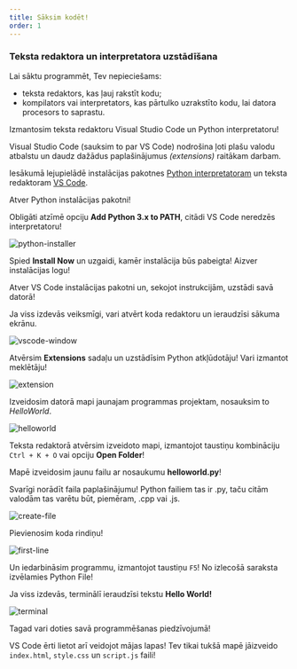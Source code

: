 ```yaml
---
title: Sāksim kodēt!
order: 1
---
```

### Teksta redaktora un interpretatora uzstādīšana

Lai sāktu programmēt, Tev nepieciešams: 
* teksta redaktors, kas ļauj rakstīt kodu;
* kompilators vai interpretators, kas pārtulko uzrakstīto kodu, lai datora procesors to saprastu.

Izmantosim teksta redaktoru Visual Studio Code un Python interpretatoru!

Visual Studio Code (sauksim to par VS Code) nodrošina ļoti plašu valodu atbalstu un daudz dažādus paplašinājumus *(extensions)* raitākam darbam.

Iesākumā lejupielādē instalācijas pakotnes [Python interpretatoram](https://www.python.org/downloads/) un teksta redaktoram [VS Code](https://code.visualstudio.com).

Atver Python instalācijas pakotni!

Obligāti atzīmē opciju **Add Python 3.x to PATH**, citādi VS Code neredzēs interpretatoru!


![python-installer](/python-installer.jpg)

Spied **Install Now** un uzgaidi, kamēr instalācija būs pabeigta! Aizver instalācijas logu!

Atver VS Code instalācijas pakotni un, sekojot instrukcijām, uzstādi savā datorā!

Ja viss izdevās veiksmīgi, vari atvērt koda redaktoru un ieraudzīsi sākuma ekrānu.

![vscode-window](/vscodewindow.jpg)

Atvērsim **Extensions** sadaļu un uzstādīsim Python atkļūdotāju! Vari izmantot meklētāju!

![extension](/extension.jpg)

Izveidosim datorā mapi jaunajam programmas projektam, nosauksim to *HelloWorld*.

![helloworld](/helloworld.jpg)

Teksta redaktorā atvērsim izveidoto mapi, izmantojot taustiņu kombināciju `Ctrl + K + O` vai opciju **Open Folder**!

Mapē izveidosim jaunu failu ar nosaukumu **helloworld.py**!

Svarīgi norādīt faila paplašinājumu! Python failiem tas ir .py, taču citām valodām tas varētu būt, piemēram, .cpp vai .js.


![create-file](/create-file.jpg)

Pievienosim koda rindiņu!

![first-line](/firstline.jpg)

Un iedarbināsim programmu, izmantojot taustiņu `F5`! No izlecošā saraksta izvēlamies Python File!

Ja viss izdevās, terminālī ieraudzīsi tekstu **Hello World!**

![terminal](/terminal.jpg)

Tagad vari doties savā programmēšanas piedzīvojumā!

VS Code ērti lietot arī veidojot mājas lapas! Tev tikai tukšā mapē jāizveido `index.html`, `style.css` un `script.js` faili!

